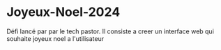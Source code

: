 # Joyeux-Noel-2024
Défi lancé par par le tech pastor. Il consiste a creer un interface web qui souhaite joyeux noel a l'utilisateur
